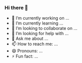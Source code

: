 ### Hi there 👋

+ 🔭 I’m currently working on ...
+ 🌱 I’m currently learning ...
+ 👯 I’m looking to collaborate on ...
+ 🤔 I’m looking for help with ...
+ 💬 Ask me about ...
+ 📫 How to reach me: ...
+ 😄 Pronouns: ...
+ ⚡ Fun fact: ...

<!--
**rajarshitiwari/rajarshitiwari** is a ✨ _special_ ✨ repository because its `README.md` (this file) appears on your GitHub profile.

Here are some ideas to get you started:

- 🔭 I’m currently working on ...
- 🌱 I’m currently learning ...
- 👯 I’m looking to collaborate on ...
- 🤔 I’m looking for help with ...
- 💬 Ask me about ...
- 📫 How to reach me: ...
- 😄 Pronouns: ...
- ⚡ Fun fact: ...
-->
